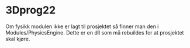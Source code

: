 # 3Dprog22

Om fysikk modulen ikke er lagt til prosjektet så finner man den i Modules/PhysicsEngine.
Dette er en dll som må rebuildes for at prosjektet skal kjøre.
